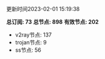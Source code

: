 更新时间2023-02-01 15:19:38

**总订阅: 73**
**总节点: 898**
**有效节点: 202**
- v2ray节点: 137
- trojan节点: 9
- ss节点: 56
